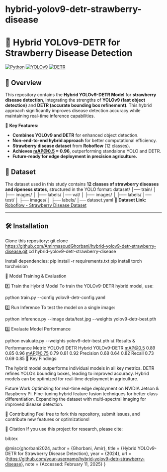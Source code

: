 # hybrid-yolov9-detr-strawberry-disease
# 🍓 Hybrid YOLOv9-DETR for Strawberry Disease Detection

[![Python](https://img.shields.io/badge/Python-3.8%2B-blue.svg)](https://www.python.org/)
[![YOLOv9](https://img.shields.io/badge/YOLOv9-Object%20Detection-red)](https://github.com/WongKinYiu/yolov9)
[![DETR](https://img.shields.io/badge/DETR-Transformer%20Detection-green)](https://github.com/facebookresearch/detectron2)

## 📌 Overview
This repository contains the **Hybrid YOLOv9-DETR Model** for **strawberry disease detection**, integrating the strengths of **YOLOv9 (fast object detection)** and **DETR (accurate bounding box refinement)**. This hybrid approach significantly improves disease detection accuracy while maintaining real-time inference capabilities.

🚀 **Key Features:**
- **Combines YOLOv9 and DETR** for enhanced object detection.
- **Non-end-to-end hybrid approach** for better computational efficiency.
- **Strawberry disease dataset** from **Roboflow** (12 classes).
- **Achieves mAP@0.5 = 0.96**, outperforming standalone YOLO and DETR.
- **Future-ready for edge deployment in precision agriculture.**

## 📂 Dataset
The dataset used in this study contains **12 classes of strawberry diseases and ripeness states**, structured in the YOLO format:
dataset/ │── train/ │ ├── images/ │ ├── labels/ │── val/ │ ├── images/ │ ├── labels/ │── test/ │ ├── images/ │ ├── labels/ │── dataset.yaml
📌 **Dataset Link:** [Roboflow - Strawberry Disease Dataset](https://universe.roboflow.com/esther-strawberry/strawberry-fruit-and-leaf-ripeness-and-disease)

---

## 🛠 Installation
Clone this repository:
git clone https://github.com/AmirmasoudGhorbani/hybrid-yolov9-detr-strawberry-disease.git
cd hybrid-yolov9-detr-strawberry-disease

Install dependencies:
pip install -r requirements.txt
pip install torch torchvision

🚀 Model Training & Evaluation

1️⃣ Train the Hybrid Model
To train the YOLOv9-DETR hybrid model, use:

python train.py --config yolov9-detr-config.yaml

2️⃣ Run Inference
To test the model on a single image:

python inference.py --image data/test.jpg --weights yolov9-detr-best.pth

3️⃣ Evaluate Model Performance

python evaluate.py --weights yolov9-detr-best.pth
📊 Results & Performance
Metric	YOLOv9	DETR	Hybrid YOLOv9-DETR
mAP@0.5	0.89	0.85	0.96
mAP@0.75	0.79	0.81	0.92
Precision	0.68	0.64	0.82
Recall	0.73	0.69	0.85
📌 Key Findings:

The hybrid model outperforms individual models in all key metrics.
DETR refines YOLO’s bounding boxes, leading to improved accuracy.
Hybrid models can be optimized for real-time deployment in agriculture.

Future Work
Optimizing for real-time edge deployment on NVIDIA Jetson & Raspberry Pi.
Fine-tuning hybrid feature fusion techniques for better class differentiation.
Expanding the dataset with multi-spectral imaging for improved disease detection.

🤝 Contributing
Feel free to fork this repository, submit issues, and contribute new features or optimizations!

📜 Citation
If you use this project for research, please cite:

bibtex

@misc{ghorbani2024,
  author = {Ghorbani, Amir},
  title = {Hybrid YOLOv9-DETR for Strawberry Disease Detection},
  year = {2024},
  url = {https://github.com/your-username/hybrid-yolov9-detr-strawberry-disease},
  note = {Accessed: February 11, 2025}
}
